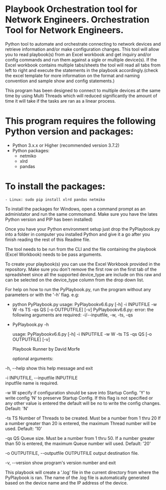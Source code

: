 
# Playbook Orchestration tool for Network Engineers. Orchestration Tool for Network Engineers.
Python tool to automate and orchestrate connecting to network devices and retrieve information and/or make configuration changes.
This tool will allow you to read playbook(s) from an Excel workbook and get inquiry and/or config commands and run them against a sigle or multiple device(s). If the Excel workbook contains multiple tabs/sheets the tool will read all tabs from left to right and execute the statements in the playbook accordingly.(check the excel template for more information on the format and naming convention and sample show and config statements.)

This program has been designed to connect to multiple devices at the same time by using Multi Threads which will reduced significantly the amount of time it will take if the tasks are ran as a linear process.

# This program requires the following Python version and packages:
  - Python 3.x.x or Higher (recommended version 3.7.2)
  - Python packages:
    - netmiko
    - xlrd
    - pandas

# To install the packages:
    - Linux: sudo pip install xlrd pandas netmiko
  
To install the packages for Windows, open a command prompt as an administator and run the same commomand. Make sure you have the lates Python version and PIP has been installed)

Once you have your Python environment setup just drop the PyPlaybook.py into a folder in computer you installed Python and give it a go after you finish reading the rest of this Readme file.

The tool needs to be run from the CLI and the file containing the playbook (Excel Workbook) needs to be pass arguments.

To create your playbook(s) you can use the Excel Workbook provided in the repository. Make sure you don't remove the first row on the first tab of the spreadsheet since all the supported device_type are include on this raw and can be selected on the device_type column from the drop down list.

For help on how to run the PyPlaybook.py, run the program without any parameters or with the '-h' flag.
e.g:
  - python PyPlaybook.py
    usage: PyPlaybookv6.6.py [-h] -i INPUTFILE -w W -ts TS -qs QS [-o OUTPUTFILE]
                             [-v]
    PyPlaybookv6.6.py: error: the following arguments are required: -i/--inputfile, -w, -ts, -qs
    
  - PyPlaybook.py -h
  
    usage: PyPlaybookv6.6.py [-h] -i INPUTFILE -w W -ts TS -qs QS [-o OUTPUTFILE]
                [-v]
    
    Playbook Runner by David Morfe
    
    optional arguments:
    
  -h, --help            show this help message and exit
  
  -i INPUTFILE, --inputfile INPUTFILE  
                        inputfile name is required.
                        
  -w W                  specify if configuration should be save into Startup
                        Config. 'Y' to write config 'N' to preserve Startup
                        Config. If this flag is not specified or any other
                        value is entered the default will be no to write the
                        config changes. Default: 'N'
                        
  -ts TS                Number of Threads to be created. Must be a number from
                        1 thru 20 If a number greater than 20 is entered, the
                        maximum Thread number will be used. Default: '10'
                        
  -qs QS                Queue size. Must be a number from 1 thru 50. If a
                        number greater than 50 is entered, the maximum Queue
                        number will used. Default: '20'
                        
  -o OUTPUTFILE, --outputfile OUTPUTFILE
                        output destination file.
                        
  -v, --version         show program's version number and exit

This playbook will create a '.log' file in the current directory from where the PyPlaybook is ran. The name of the .log file is automatically generated based on the device name and the IP address of the device.
